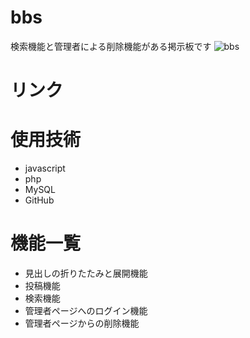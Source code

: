 # bbs
検索機能と管理者による削除機能がある掲示板です
![bbs](https://user-images.githubusercontent.com/92970448/140259348-fe546228-def4-4117-885e-42aae996586e.PNG)

# リンク


# 使用技術
* javascript
* php
* MySQL
* GitHub

# 機能一覧
* 見出しの折りたたみと展開機能
* 投稿機能
* 検索機能
* 管理者ページへのログイン機能
* 管理者ページからの削除機能
